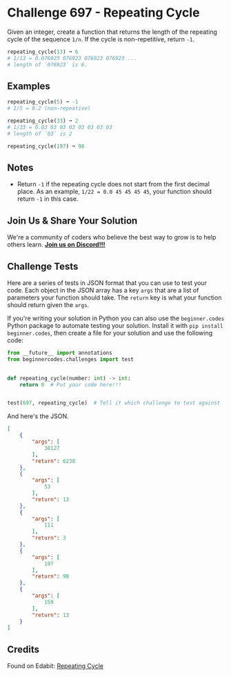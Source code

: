 # Challenge 697 - Repeating Cycle

Given an integer, create a function that returns the length of the repeating cycle of the sequence `1/n`. If the cycle is non-repetitive, return `-1`.
```python
repeating_cycle(13) ➞ 6
# 1/13 = 0.076923 076923 076923 076923 ...
# length of `076923` is 6.
```
## Examples
```python
repeating_cycle(5) ➞ -1
# 1/5 = 0.2 (non-repeative)

repeating_cycle(33) ➞ 2
# 1/33 = 0.03 03 03 03 03 03 03 03
# length of `03` is 2

repeating_cycle(197) ➞ 98
```
## Notes

- Return `-1` if the repeating cycle does not start from the first decimal place. As an example, `1/22 = 0.0 45 45 45 45`, your function should return `-1` in this case.

## Join Us & Share Your Solution

We're a community of coders who believe the best way to grow is to help others learn. **[Join us on Discord!!!](https://discord.gg/sfHykntuGy)**

## Challenge Tests

Here are a series of tests in JSON format that you can use to test your code. Each object in the JSON array has a key `args` that are a list of parameters your function should take. The `return` key is what your function should return given the `args`. 

If you're writing your solution in Python you can also use the `beginner.codes` Python package to automate testing your solution. Install it with `pip install beginner.codes`, then create a file for your solution and use the following code:
```python
from __future__ import annotations
from beginnercodes.challenges import test

    
def repeating_cycle(number: int) -> int:
    return 0  # Put your code here!!!


test(697, repeating_cycle)  # Tell it which challenge to test against
```
And here's the JSON.
```json
[
    {
        "args": [
            38127
        ],
        "return": 6230
    },
    {
        "args": [
            53
        ],
        "return": 13
    },
    {
        "args": [
            111
        ],
        "return": 3
    },
    {
        "args": [
            197
        ],
        "return": 98
    },
    {
        "args": [
            159
        ],
        "return": 13
    }
]
```
## Credits

Found on Edabit: [Repeating Cycle](https://edabit.com/challenge/x3t264gonaSRXT8GL)
